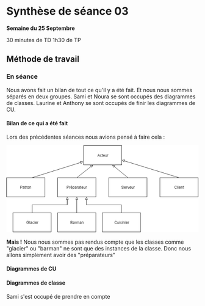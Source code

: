 # Synthèse de séance 03

**Semaine du 25 Septembre**

30 minutes de TD
1h30 de TP

## Méthode de travail

### En séance

Nous avons fait un bilan de tout ce qu'il y a été fait. Et nous nous sommes séparés en deux groupes. Sami et Noura se sont occupés des diagrammes de classes. Laurine et Anthony se sont occupés de finir les diagrammes de CU. 

#### Bilan de ce qui a été fait

Lors des précédentes séances nous avions pensé à faire cela :

![GitHub Logo](/images/Acteurs.png)

**Mais !** Nous nous sommes pas rendus compte que les classes comme "glacier" ou "barman" ne sont que des instances de la classe. Donc nous allons simplement avoir des "préparateurs"

#### Diagrammes de CU

#### Diagrammes de classe

Sami s'est occupé de prendre en compte 




